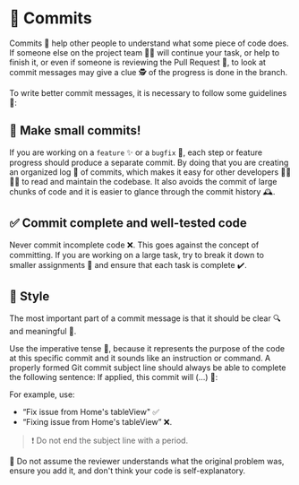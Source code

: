 # 📌 Commits
Commits 📜 help other people to understand what some piece of code does. If someone else on the project team 🧑‍💻 will continue your task, or help to finish it, or even if someone is reviewing the Pull Request 🔄, to look at commit messages may give a clue 🕵️ of the progress is done in the branch.

To write better commit messages, it is necessary to follow some guidelines 📝:

## 📏 Make small commits!

If you are working on a `feature` ✨ or a `bugfix` 🐞, each step or feature progress should produce a separate commit. By doing that you are creating an organized log 📖 of commits, which makes it easy for other developers 👩‍💻👨‍💻 to read and maintain the codebase. It also avoids the commit of large chunks of code and it is easier to glance through the commit history 🕰️.

## ✅ Commit complete and well-tested code

Never commit incomplete code ❌. This goes against the concept of committing. If you are working on a large task, try to break it down to smaller assignments 📝 and ensure that each task is complete ✔️.

## 🎨 Style

The most important part of a commit message is that it should be clear 🔍 and meaningful 📜.

Use the imperative tense 📣, because it represents the purpose of the code at this specific commit and it sounds like an instruction or command. A properly formed Git commit subject line should always be able to complete the following sentence: If applied, this commit will (…) 📝:

For example, use:
- “Fix issue from Home's tableView" ✅
- “Fixing issue from Home's tableView” ❌.

> ❗ Do not end the subject line with a period.

🧠 Do not assume the reviewer understands what the original problem was, ensure you add it, and don't think your code is self-explanatory.